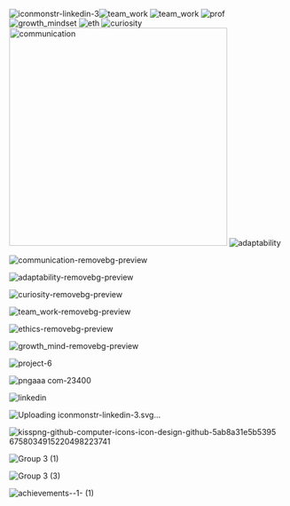 ![iconmonstr-linkedin-3](https://github.com/gopalkrushnas063/portfolio_json/assets/103574856/354e000f-af65-4067-8e32-28b0f9cd03fe)![team_work](https://github.com/gopalkrushnas063/portfolio_json/assets/103574856/5574487c-7da2-4c14-bb5e-5c5ed1d22216)
![team_work](https://github.com/gopalkrushnas063/portfolio_json/assets/103574856/f8bc836a-2085-4b34-beb6-1d9fe13bb1ac)
![prof](https://github.com/gopalkrushnas063/portfolio_json/assets/103574856/37f96922-4bff-45f3-9cca-de358995718e)
![growth_mindset](https://github.com/gopalkrushnas063/portfolio_json/assets/103574856/d9284027-e549-4ba8-af9a-ffbcdda36e19)
![eth](https://github.com/gopalkrushnas063/portfolio_json/assets/103574856/510339b6-652d-4eee-b623-34cf447f466d)
![curiosity](https://github.com/gopalkrushnas063/portfolio_json/assets/103574856/a5ca8c28-42db-4f95-b081-c98e4fbc071d)
<img width="393" alt="communication" src="https://github.com/gopalkrushnas063/portfolio_json/assets/103574856/36463c06-c1ed-4b29-b40f-884c822357ae">
![adaptability](https://github.com/gopalkrushnas063/portfolio_json/assets/103574856/8489131d-3f7c-4b33-9da8-7f9dc6caa308)


![communication-removebg-preview](https://github.com/gopalkrushnas063/portfolio_json/assets/103574856/392a2712-91ee-4c77-a1a6-e1ed335eb0d3)



![adaptability-removebg-preview](https://github.com/gopalkrushnas063/portfolio_json/assets/103574856/dc6871ab-e594-4f1e-8cda-b354977c54c5)



![curiosity-removebg-preview](https://github.com/gopalkrushnas063/portfolio_json/assets/103574856/963b106a-c78d-4331-9bbf-a53d0d9237d1)



![team_work-removebg-preview](https://github.com/gopalkrushnas063/portfolio_json/assets/103574856/1fa49c41-b507-4cb2-a84f-cb555ba01e2b)


![ethics-removebg-preview](https://github.com/gopalkrushnas063/portfolio_json/assets/103574856/1df9c0ae-3609-48d4-ae8a-73ac12ccbd4d)


![growth_mind-removebg-preview](https://github.com/gopalkrushnas063/portfolio_json/assets/103574856/ea93c2df-dd64-4e64-8765-ffa84eafead3)



![project-6](https://github.com/gopalkrushnas063/portfolio_json/assets/103574856/a389c935-52c3-40b4-88b7-f6448f1ef314)


![pngaaa com-23400](https://github.com/gopalkrushnas063/portfolio_json/assets/103574856/1984bee5-35c8-4ddb-94ed-d056c0fb1098)

![linkedin](https://github.com/gopalkrushnas063/portfolio_json/assets/103574856/bdfdc5c9-91cd-4a1c-af8d-06815c199690)


![Uploa<svg xmlns="http://www.w3.org/2000/svg" width="24" height="24" viewBox="0 0 24 24"><path d="M19 0h-14c-2.761 0-5 2.239-5 5v14c0 2.761 2.239 5 5 5h14c2.762 0 5-2.239 5-5v-14c0-2.761-2.238-5-5-5zm-11 19h-3v-11h3v11zm-1.5-12.268c-.966 0-1.75-.79-1.75-1.764s.784-1.764 1.75-1.764 1.75.79 1.75 1.764-.783 1.764-1.75 1.764zm13.5 12.268h-3v-5.604c0-3.368-4-3.113-4 0v5.604h-3v-11h3v1.765c1.396-2.586 7-2.777 7 2.476v6.759z"/></svg>ding iconmonstr-linkedin-3.svg…]()


![kisspng-github-computer-icons-icon-design-github-5ab8a31e5b5395 6758034915220498223741](https://github.com/gopalkrushnas063/portfolio_json/assets/103574856/ebdada98-5714-4ab7-8ff9-60b0091ab966)



![Group 3 (1)](https://github.com/gopalkrushnas063/portfolio_json/assets/103574856/0f675a42-8bde-4824-bf5c-1ab2b10684d8)


![Group 3 (3)](https://github.com/gopalkrushnas063/portfolio_json/assets/103574856/1d923b5b-83af-42b7-86ac-06c0e7941e37)


![achievements--1- (1)](https://github.com/gopalkrushnas063/portfolio_json/assets/103574856/74c96251-3cdc-4b62-a502-a0e61fb60bd5)
